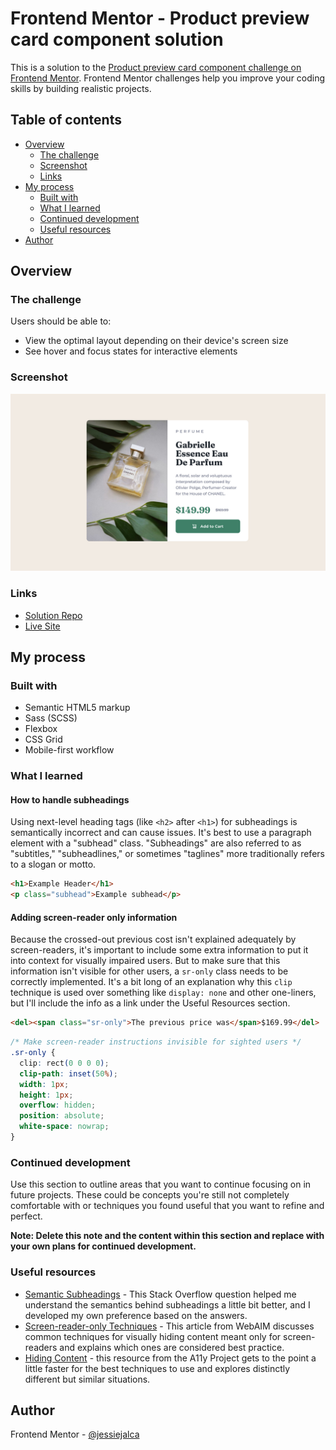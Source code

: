 # Frontend Mentor - Product preview card component solution

This is a solution to the [Product preview card component challenge on Frontend Mentor](https://www.frontendmentor.io/challenges/product-preview-card-component-GO7UmttRfa). Frontend Mentor challenges help you improve your coding skills by building realistic projects.

## Table of contents

- [Overview](#overview)
  - [The challenge](#the-challenge)
  - [Screenshot](#screenshot)
  - [Links](#links)
- [My process](#my-process)
  - [Built with](#built-with)
  - [What I learned](#what-i-learned)
  - [Continued development](#continued-development)
  - [Useful resources](#useful-resources)
- [Author](#author)

## Overview

### The challenge

Users should be able to:

- View the optimal layout depending on their device's screen size
- See hover and focus states for interactive elements

### Screenshot

![](../../images/product-preview-card-component.jpg)

### Links

- [Solution Repo](https://github.com/jessiejalca/frontend-mentor-challenges/tree/main/challenges/product-preview-card-component-main)
- [Live Site](https://jessiejalca.github.io/frontend-mentor-challenges/challenges/product-preview-card-component-main/index.html)

## My process

### Built with

- Semantic HTML5 markup
- Sass (SCSS)
- Flexbox
- CSS Grid
- Mobile-first workflow

### What I learned

#### How to handle subheadings

Using next-level heading tags (like `<h2>` after `<h1>`) for subheadings is semantically incorrect and can cause issues. It's best to use a paragraph element with a "subhead" class. "Subheadings" are also referred to as "subtitles," "subheadlines," or sometimes "taglines" more traditionally refers to a slogan or motto.

```html
<h1>Example Header</h1>
<p class="subhead">Example subhead</p>
```

#### Adding screen-reader only information

Because the crossed-out previous cost isn't explained adequately by screen-readers, it's important to include some extra information to put it into context for visually impaired users. But to make sure that this information isn't visible for other users, a `sr-only` class needs to be correctly implemented. It's a bit long of an explanation why this `clip` technique is used over something like `display: none` and other one-liners, but I'll include the info as a link under the Useful Resources section.

```html
<del><span class="sr-only">The previous price was</span>$169.99</del>
```

```css
/* Make screen-reader instructions invisible for sighted users */
.sr-only {
  clip: rect(0 0 0 0);
  clip-path: inset(50%);
  width: 1px;
  height: 1px;
  overflow: hidden;
  position: absolute;
  white-space: nowrap;
}
```

### Continued development

Use this section to outline areas that you want to continue focusing on in future projects. These could be concepts you're still not completely comfortable with or techniques you found useful that you want to refine and perfect.

**Note: Delete this note and the content within this section and replace with your own plans for continued development.**

### Useful resources

- [Semantic Subheadings](https://stackoverflow.com/questions/3910419/semantic-structure-in-html-subtitles-pre-html5) - This Stack Overflow question helped me understand the semantics behind subheadings a little bit better, and I developed my own preference based on the answers.
- [Screen-reader-only Techniques](https://webaim.org/techniques/css/invisiblecontent/) - This article from WebAIM discusses common techniques for visually hiding content meant only for screen-readers and explains which ones are considered best practice.
- [Hiding Content](https://www.a11yproject.com/posts/how-to-hide-content/) - this resource from the A11y Project gets to the point a little faster for the best techniques to use and explores distinctly different but similar situations.

## Author

Frontend Mentor - [@jessiejalca](https://www.frontendmentor.io/profile/jessiejalca)
